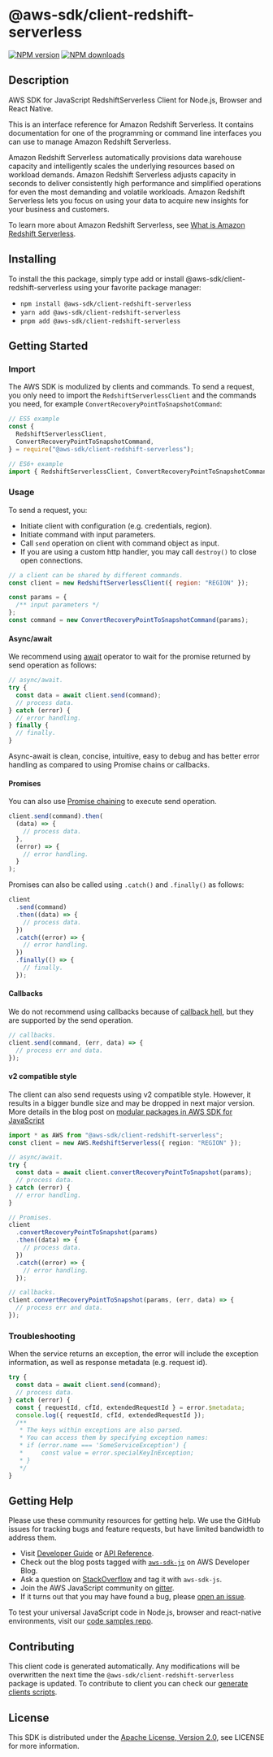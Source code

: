 <!-- generated file, do not edit directly -->

# @aws-sdk/client-redshift-serverless

[![NPM version](https://img.shields.io/npm/v/@aws-sdk/client-redshift-serverless/latest.svg)](https://www.npmjs.com/package/@aws-sdk/client-redshift-serverless)
[![NPM downloads](https://img.shields.io/npm/dm/@aws-sdk/client-redshift-serverless.svg)](https://www.npmjs.com/package/@aws-sdk/client-redshift-serverless)

## Description

AWS SDK for JavaScript RedshiftServerless Client for Node.js, Browser and React Native.

<p>This is an interface reference for Amazon Redshift Serverless.
It contains documentation for one of the programming or command line interfaces you can use to manage Amazon Redshift Serverless.
</p>
<p>Amazon Redshift Serverless automatically provisions data warehouse capacity and intelligently scales the
underlying resources based on workload demands. Amazon Redshift Serverless adjusts capacity in seconds to deliver consistently high
performance and simplified operations for even the most demanding and volatile workloads. Amazon Redshift Serverless lets you
focus on using your data to acquire new insights for your business and customers.
</p>
<p>
To learn more about Amazon Redshift Serverless,
see <a href="https://docs.aws.amazon.com/redshift/latest/mgmt/serverless-whatis.html">What is Amazon Redshift Serverless</a>.
</p>

## Installing

To install the this package, simply type add or install @aws-sdk/client-redshift-serverless
using your favorite package manager:

- `npm install @aws-sdk/client-redshift-serverless`
- `yarn add @aws-sdk/client-redshift-serverless`
- `pnpm add @aws-sdk/client-redshift-serverless`

## Getting Started

### Import

The AWS SDK is modulized by clients and commands.
To send a request, you only need to import the `RedshiftServerlessClient` and
the commands you need, for example `ConvertRecoveryPointToSnapshotCommand`:

```js
// ES5 example
const {
  RedshiftServerlessClient,
  ConvertRecoveryPointToSnapshotCommand,
} = require("@aws-sdk/client-redshift-serverless");
```

```ts
// ES6+ example
import { RedshiftServerlessClient, ConvertRecoveryPointToSnapshotCommand } from "@aws-sdk/client-redshift-serverless";
```

### Usage

To send a request, you:

- Initiate client with configuration (e.g. credentials, region).
- Initiate command with input parameters.
- Call `send` operation on client with command object as input.
- If you are using a custom http handler, you may call `destroy()` to close open connections.

```js
// a client can be shared by different commands.
const client = new RedshiftServerlessClient({ region: "REGION" });

const params = {
  /** input parameters */
};
const command = new ConvertRecoveryPointToSnapshotCommand(params);
```

#### Async/await

We recommend using [await](https://developer.mozilla.org/en-US/docs/Web/JavaScript/Reference/Operators/await)
operator to wait for the promise returned by send operation as follows:

```js
// async/await.
try {
  const data = await client.send(command);
  // process data.
} catch (error) {
  // error handling.
} finally {
  // finally.
}
```

Async-await is clean, concise, intuitive, easy to debug and has better error handling
as compared to using Promise chains or callbacks.

#### Promises

You can also use [Promise chaining](https://developer.mozilla.org/en-US/docs/Web/JavaScript/Guide/Using_promises#chaining)
to execute send operation.

```js
client.send(command).then(
  (data) => {
    // process data.
  },
  (error) => {
    // error handling.
  }
);
```

Promises can also be called using `.catch()` and `.finally()` as follows:

```js
client
  .send(command)
  .then((data) => {
    // process data.
  })
  .catch((error) => {
    // error handling.
  })
  .finally(() => {
    // finally.
  });
```

#### Callbacks

We do not recommend using callbacks because of [callback hell](http://callbackhell.com/),
but they are supported by the send operation.

```js
// callbacks.
client.send(command, (err, data) => {
  // process err and data.
});
```

#### v2 compatible style

The client can also send requests using v2 compatible style.
However, it results in a bigger bundle size and may be dropped in next major version. More details in the blog post
on [modular packages in AWS SDK for JavaScript](https://aws.amazon.com/blogs/developer/modular-packages-in-aws-sdk-for-javascript/)

```ts
import * as AWS from "@aws-sdk/client-redshift-serverless";
const client = new AWS.RedshiftServerless({ region: "REGION" });

// async/await.
try {
  const data = await client.convertRecoveryPointToSnapshot(params);
  // process data.
} catch (error) {
  // error handling.
}

// Promises.
client
  .convertRecoveryPointToSnapshot(params)
  .then((data) => {
    // process data.
  })
  .catch((error) => {
    // error handling.
  });

// callbacks.
client.convertRecoveryPointToSnapshot(params, (err, data) => {
  // process err and data.
});
```

### Troubleshooting

When the service returns an exception, the error will include the exception information,
as well as response metadata (e.g. request id).

```js
try {
  const data = await client.send(command);
  // process data.
} catch (error) {
  const { requestId, cfId, extendedRequestId } = error.$metadata;
  console.log({ requestId, cfId, extendedRequestId });
  /**
   * The keys within exceptions are also parsed.
   * You can access them by specifying exception names:
   * if (error.name === 'SomeServiceException') {
   *     const value = error.specialKeyInException;
   * }
   */
}
```

## Getting Help

Please use these community resources for getting help.
We use the GitHub issues for tracking bugs and feature requests, but have limited bandwidth to address them.

- Visit [Developer Guide](https://docs.aws.amazon.com/sdk-for-javascript/v3/developer-guide/welcome.html)
  or [API Reference](https://docs.aws.amazon.com/AWSJavaScriptSDK/v3/latest/index.html).
- Check out the blog posts tagged with [`aws-sdk-js`](https://aws.amazon.com/blogs/developer/tag/aws-sdk-js/)
  on AWS Developer Blog.
- Ask a question on [StackOverflow](https://stackoverflow.com/questions/tagged/aws-sdk-js) and tag it with `aws-sdk-js`.
- Join the AWS JavaScript community on [gitter](https://gitter.im/aws/aws-sdk-js-v3).
- If it turns out that you may have found a bug, please [open an issue](https://github.com/aws/aws-sdk-js-v3/issues/new/choose).

To test your universal JavaScript code in Node.js, browser and react-native environments,
visit our [code samples repo](https://github.com/aws-samples/aws-sdk-js-tests).

## Contributing

This client code is generated automatically. Any modifications will be overwritten the next time the `@aws-sdk/client-redshift-serverless` package is updated.
To contribute to client you can check our [generate clients scripts](https://github.com/aws/aws-sdk-js-v3/tree/main/scripts/generate-clients).

## License

This SDK is distributed under the
[Apache License, Version 2.0](http://www.apache.org/licenses/LICENSE-2.0),
see LICENSE for more information.
